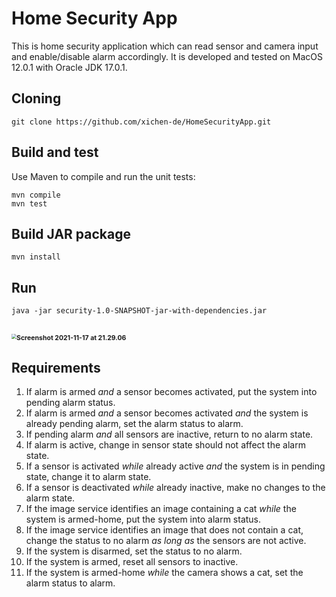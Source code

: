 # Home Security App

This is home security application which can read sensor and camera input and enable/disable alarm accordingly. It is developed and tested on MacOS 12.0.1 with Oracle JDK 17.0.1.

## Cloning

```
git clone https://github.com/xichen-de/HomeSecurityApp.git
```

## Build and test

Use Maven to compile and run the unit tests:

```
mvn compile
mvn test
```

## Build JAR package

```
mvn install
```

## Run

```
java -jar security-1.0-SNAPSHOT-jar-with-dependencies.jar
```

## <img src="/Users/xichen/Desktop/Screenshot 2021-11-17 at 21.29.06.png" alt="Screenshot 2021-11-17 at 21.29.06" style="zoom: 50%;" />

## Requirements

1. If alarm is armed *and* a sensor becomes activated, put the system into pending alarm status.
2. If alarm is armed *and* a sensor becomes activated *and* the system is already pending alarm, set the alarm status to alarm.
3. If pending alarm *and* all sensors are inactive, return to no alarm state.
4. If alarm is active, change in sensor state should not affect the alarm state.
5. If a sensor is activated *while* already active *and* the system is in pending state, change it to alarm state.
6. If a sensor is deactivated *while* already inactive, make no changes to the alarm state.
7. If the image service identifies an image containing a cat *while* the system is armed-home, put the system into alarm status.
8. If the image service identifies an image that does not contain a cat, change the status to no alarm *as long as* the sensors are not active.
9. If the system is disarmed, set the status to no alarm.
10. If the system is armed, reset all sensors to inactive.
11. If the system is armed-home *while* the camera shows a cat, set the alarm status to alarm.